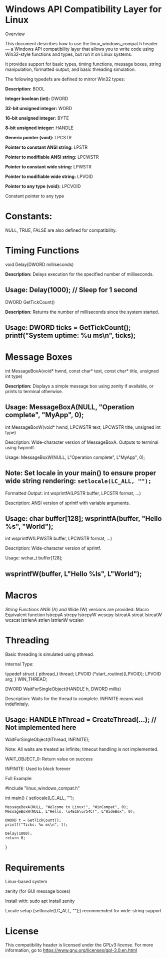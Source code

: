 # Windows API Compatibility Layer for Linux

Overview

This document describes how to use the linux_windows_compat.h header — a Windows API compatibility layer that allows you to write code using Win32-style functions and types, but run it on Linux systems.

It provides support for basic types, timing functions, message boxes, string manipulation, formatted output, and basic threading simulation.



The following typedefs are defined to mirror Win32 types:


**Description:**
BOOL

**Integer boolean (int):**
DWORD

**32-bit unsigned integer:**
WORD

**16-bit unsigned integer:**
BYTE

**8-bit unsigned integer:**
HANDLE

**Generic pointer (void):**
LPCSTR

**Pointer to constant ANSI string:**
LPSTR

**Pointer to modifiable ANSI string:**
LPCWSTR

**Pointer to constant wide string:**
LPWSTR

**Pointer to modifiable wide string:**
LPVOID

**Pointer to any type (void):**
LPCVOID

Constant pointer to any type

# Constants:

NULL, TRUE, FALSE are also defined for compatibility.

# Timing Functions

void Delay(DWORD milliseconds)

**Description:**
Delays execution for the specified number of milliseconds.

**Usage:**
Delay(1000); // Sleep for 1 second
----------------------------------------------------------------

DWORD GetTickCount()

**Description:**
Returns the number of milliseconds since the system started.

**Usage:**
DWORD ticks = GetTickCount();
printf("System uptime: %u ms\n", ticks);
----------------------------------------------------------------

# Message Boxes
int MessageBoxA(void* hwnd, const char* text, const char* title, unsigned int type)

**Description:**
Displays a simple message box using zenity if available, or prints to terminal otherwise.

Usage:
MessageBoxA(NULL, "Operation complete", "MyApp", 0);
----------------------------------------------------------------

int MessageBoxW(void* hwnd, LPCWSTR text, LPCWSTR title, unsigned int type)

Description:
Wide-character version of MessageBoxA. Outputs to terminal using fwprintf.

Usage:
MessageBoxW(NULL, L"Operation complete", L"MyApp", 0);

Note: Set locale in your main() to ensure proper wide string rendering:
```setlocale(LC_ALL, "");```
----------------------------------------------------------------
Formatted Output:
int wsprintfA(LPSTR buffer, LPCSTR format, ...)

Description:
ANSI version of sprintf with variable arguments.

Usage:
char buffer[128];
wsprintfA(buffer, "Hello %s", "World");
----------------------------------------------------------------
int wsprintfW(LPWSTR buffer, LPCWSTR format, ...)

Description:
Wide-character version of sprintf.

Usage:
wchar_t buffer[128];

wsprintfW(buffer, L"Hello %ls", L"World");
----------------------------------------------------------------
# Macros

*String Functions*
ANSI (A) and Wide (W) versions are provided:
Macro	Equivalent function
lstrcpyA	strcpy
lstrcpyW	wcscpy
lstrcatA	strcat
lstrcatW	wcscat
lstrlenA	strlen
lstrlenW	wcslen




# Threading

Basic threading is simulated using pthread.

Internal Type:

typedef struct {
    pthread_t thread;
    LPVOID (*start_routine)(LPVOID);
    LPVOID arg;
} WIN_THREAD;

DWORD WaitForSingleObject(HANDLE h, DWORD millis)

Description:
Waits for the thread to complete. INFINITE means wait indefinitely.

Usage:
HANDLE hThread = CreateThread(...); // Not implemented here
----------------------------------------------------------------
WaitForSingleObject(hThread, INFINITE);

Note: All waits are treated as infinite; timeout handling is not implemented.



WAIT_OBJECT_0:
Return value on success

INFINITE:
Used to block forever

Full Example:

#include "linux_windows_compat.h"

int main() {
    setlocale(LC_ALL, "");

    MessageBoxA(NULL, "Welcome to Linux!", "WinCompat", 0);
    MessageBoxW(NULL, L"Hello, \u4E16\u754C!", L"WideBox", 0);

    DWORD t = GetTickCount();
    printf("Ticks: %u ms\n", t);

    Delay(1000);
    return 0;
}

# Requirements

Linux-based system

zenity (for GUI message boxes)

Install with: sudo apt install zenity

Locale setup (setlocale(LC_ALL, "");) recommended for wide-string support

# License

This compatibility header is licensed under the GPLv3 license. For more information, go to https://www.gnu.org/licenses/gpl-3.0.en.html

